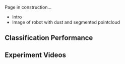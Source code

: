 Page in construction...

- Intro
- Image of robot with dust and segmented pointcloud

## Classification Performance

## Experiment Videos


